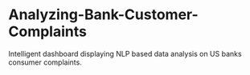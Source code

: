 # Analyzing-Bank-Customer-Complaints
 Intelligent dashboard displaying NLP based data analysis on US banks consumer complaints.
